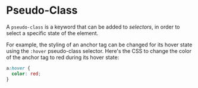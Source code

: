 # Pseudo-Class
A `pseudo-class` is a keyword that can be added to *selectors*, in order to select a specific state of the element.

For example, the styling of an anchor tag can be changed for its hover state using the `:hover` pseudo-class selector. 
Here's the CSS to change the color of the anchor tag to red during its hover state:
```css
a:hover {
  color: red;
}
```
